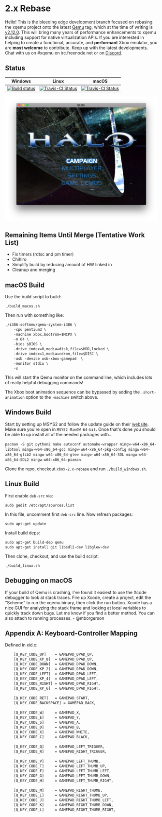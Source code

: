 2.x Rebase
==========

Hello! This is the bleeding edge development branch focused on rebasing the
xqemu project onto the latest [Qemu](https://github.com/qemu/qemu) tag, which
at the time of writing is
[v2.12.0](https://github.com/qemu/qemu/tree/v2.12.0). This will bring
many years of performance enhancements to xqemu including support for native
virtualization APIs. If you are interested in helping to create a functional,
accurate, and **performant** Xbox emulator, you are **most welcome** to
contribute. Keep up with the latest developments. Chat with us on #xqemu on
irc.freenode.net or on [Discord](https://discord.gg/WxJPPyz).

Status
------
| Windows | Linux | macOS |
| ------- | ----- | ----- |
| [![Build status](https://ci.appveyor.com/api/projects/status/uq15hyv04dgkil64/branch/xbox-2.x-rebase?svg=true)](https://ci.appveyor.com/project/mborgerson/xqemu-99msh/branch/xbox-2.x-rebase) | [![Travis-CI Status](https://travis-ci.org/xqemu/xqemu.svg?branch=xbox-2.x-rebase)](https://travis-ci.org/xqemu/xqemu) | [![Travis-CI Status](https://travis-ci.org/xqemu/xqemu.svg?branch=xbox-2.x-rebase)](https://travis-ci.org/xqemu/xqemu) |

![Halo](screenshot.png)

Remaining Items Until Merge (Tentative Work List)
-------------------------------------------------
* Fix timers (rdtsc and pm timer)
* Chihiro
* Simplify build by reducing amount of HW linked in 
* Cleanup and merging

macOS Build
-----------
Use the build script to build:

	./build_macos.sh
	
Then run with something like:
	
	./i386-softmmu/qemu-system-i386 \
		-cpu pentium3 \
		-machine xbox,bootrom=$MCPX \
		-m 64 \
		-bios $BIOS \
		-drive index=0,media=disk,file=$HDD,locked \
		-drive index=1,media=cdrom,file=$DISC \
		-usb -device usb-xbox-gamepad  \
		-monitor stdio \
		-s

This will start the Qemu monitor on the command line, which includes lots of
really helpful debugging commands!

The Xbox boot animation sequence can be bypassed by adding the
`,short-animation` option to the `-machine` switch above.

Windows Build
-------------
Start by setting up MSYS2 and follow the update guide on their [website](https://www.msys2.org/). Make sure you're open in `MSYS2 MinGW 64-bit`. Once that's done you should be able to up install all of the needed packages with...

```pacman -S git python2 make autoconf automake-wrapper mingw-w64-x86_64-libtool mingw-w64-x86_64-gcc mingw-w64-x86_64-pkg-config mingw-w64-x86_64-glib2 mingw-w64-x86_64-glew mingw-w64-x86_64-SDL mingw-w64-x86_64-SDL2 mingw-w64-x86_64-pixman```

Clone the repo, checkout `xbox-2.x-rebase` and run `./build_windows.sh`.

Linux Build
-----------
First enable `deb-src` via:

    sudo gedit /etc/apt/sources.list

In this file, uncomment first `deb-src` line. Now refresh packages:

    sudo apt-get update

Install build deps:

    sudo apt-get build-dep qemu 
    sudo apt-get install git libsdl2-dev libglew-dev

Then clone, checkout, and use the build script:

    ./build_linux.sh

Debugging on macOS
------------------
If your build of Qemu is crashing, I've found it easiest to use the Xcode
debugger to look at stack traces. Fire up Xcode, create a project, edit the
"Scheme" to run the xqemu binary, then click the run button. Xcode has a nice
GUI for analyzing the stack frame and looking at local variables to quickly
track down bugs. Let me know if you find a better method. You can also attach
to running processes. - @mborgerson

Appendix A: Keyboard-Controller Mapping
---------------------------------------

Defined in xid.c:
```
    [Q_KEY_CODE_UP]    = GAMEPAD_DPAD_UP,
    [Q_KEY_CODE_KP_8]  = GAMEPAD_DPAD_UP,
    [Q_KEY_CODE_DOWN]  = GAMEPAD_DPAD_DOWN,
    [Q_KEY_CODE_KP_2]  = GAMEPAD_DPAD_DOWN,
    [Q_KEY_CODE_LEFT]  = GAMEPAD_DPAD_LEFT,
    [Q_KEY_CODE_KP_4]  = GAMEPAD_DPAD_LEFT,
    [Q_KEY_CODE_RIGHT] = GAMEPAD_DPAD_RIGHT,
    [Q_KEY_CODE_KP_6]  = GAMEPAD_DPAD_RIGHT,

    [Q_KEY_CODE_RET]   = GAMEPAD_START,
    [Q_KEY_CODE_BACKSPACE] = GAMEPAD_BACK,

    [Q_KEY_CODE_W]     = GAMEPAD_X,
    [Q_KEY_CODE_E]     = GAMEPAD_Y,
    [Q_KEY_CODE_S]     = GAMEPAD_A,
    [Q_KEY_CODE_D]     = GAMEPAD_B,
    [Q_KEY_CODE_X]     = GAMEPAD_WHITE,
    [Q_KEY_CODE_C]     = GAMEPAD_BLACK,

    [Q_KEY_CODE_Q]     = GAMEPAD_LEFT_TRIGGER,
    [Q_KEY_CODE_R]     = GAMEPAD_RIGHT_TRIGGER,

    [Q_KEY_CODE_V]     = GAMEPAD_LEFT_THUMB,
    [Q_KEY_CODE_T]     = GAMEPAD_LEFT_THUMB_UP,
    [Q_KEY_CODE_F]     = GAMEPAD_LEFT_THUMB_LEFT,
    [Q_KEY_CODE_G]     = GAMEPAD_LEFT_THUMB_DOWN,
    [Q_KEY_CODE_H]     = GAMEPAD_LEFT_THUMB_RIGHT,

    [Q_KEY_CODE_M]     = GAMEPAD_RIGHT_THUMB,
    [Q_KEY_CODE_I]     = GAMEPAD_RIGHT_THUMB_UP,
    [Q_KEY_CODE_J]     = GAMEPAD_RIGHT_THUMB_LEFT,
    [Q_KEY_CODE_K]     = GAMEPAD_RIGHT_THUMB_DOWN,
    [Q_KEY_CODE_L]     = GAMEPAD_RIGHT_THUMB_RIGHT,
```
